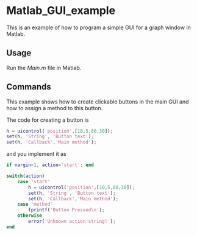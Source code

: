 # Matlab_GUI_example

This is an example of how to program a simple GUI for a graph window in Matlab.

## Usage

Run the *Main.m* file in Matlab.

## Commands

This example shows how to create clickable buttons in the main GUI and how to assign a method to this button.

The code for creating a button is 
```matlab
h = uicontrol('position',[10,5,80,30]);
set(h, 'String', 'Button text');
set(h, 'Callback','Main method');
```
and you implement it as

```matlab
if nargin<1, action='start'; end

switch(action)
    case 'start'    
        h = uicontrol('position',[10,5,80,30]);
        set(h, 'String', 'Button text');
        set(h, 'Callback','Main method');
    case 'method'
        fprintf('Button Pressed\n');
    otherwise
		error('Unknown action string!');
end
```
